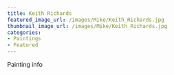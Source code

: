 ```yaml
---
title: Keith Richards
featured_image_url: /images/Mike/Keith_Richards.jpg
thumbnail_image_url: /images/Mike/Keith_Richards.jpg
categories: 
- Paintings
- Featured
---
```

Painting info
